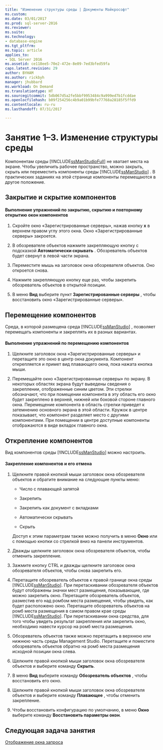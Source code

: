 ```yaml
---
title: "Изменение структуры среды | Документы Майкрософт"
ms.custom: 
ms.date: 03/01/2017
ms.prod: sql-server-2016
ms.reviewer: 
ms.suite: 
ms.technology:
- database-engine
ms.tgt_pltfrm: 
ms.topic: article
applies_to:
- SQL Server 2016
ms.assetid: ce118ee5-70e2-472e-8e09-7ed3bfed59fa
caps.latest.revision: 29
author: BYHAM
ms.author: rickbyh
manager: jhubbard
ms.workload: On Demand
ms.translationtype: HT
ms.sourcegitcommit: 5db067d5a2fe5bbf9953484c9a999ed7b1fcddae
ms.openlocfilehash: b09f254256c4b9a01b99bfe77768a28185f5ffd9
ms.contentlocale: ru-ru
ms.lasthandoff: 07/31/2017

---
```

# <a name="lesson-1-3---change-the-environment-layout"></a>Занятие 1–3. Изменение структуры среды
Компонентам среды [!INCLUDE[ssManStudioFull](../../includes/ssmanstudiofull-md.md)] не хватает места на экране. Чтобы увеличить рабочее пространство, можно закрыть, скрыть или переместить компоненты среды [!INCLUDE[ssManStudio](../../includes/ssmanstudio-md.md)] . В практических заданиях на этой странице компоненты перемещаются в другое положение.  
  
## <a name="closing-and-hiding-components"></a>Закрытие и скрытие компонентов  
  
#### <a name="to-practice-closing-hiding-and-reopening-component-windows"></a>Выполнение упражнений по закрытию, скрытию и повторному открытию окон компонентов  
  
1.  Скройте окно «Зарегистрированные серверы», нажав кнопку **х** в верхнем правом углу этого окна. Окно «Зарегистрированные серверы» закроется.  
  
2.  В обозревателе объектов нажмите закрепляющую кнопку с подсказкой **Автоматически скрывать** . Обозреватель объектов будет свернут в левой части экрана.  
  
3.  Переместите мышь на заголовок окна обозревателя объектов. Оно откроется снова.  
  
4.  Нажмите закрепляющую кнопку еще раз, чтобы закрепить обозреватель объектов в открытой позиции.  
  
5.  В меню **Вид** выберите пункт **Зарегистрированные серверы** , чтобы восстановить окно «Зарегистрированные серверы».  
  
## <a name="moving-components"></a>Перемещение компонентов  
Среда, в которой размещена среда [!INCLUDE[ssManStudio](../../includes/ssmanstudio-md.md)] , позволяет перемещать компоненты и закреплять их в разных вариантах.  
  
#### <a name="to-practice-moving-components"></a>Выполнение упражнений по перемещению компонентов  
  
1.  Щелкните заголовок окна «Зарегистрированные серверы» и перетащите это окно в центр окна документа. Компонент открепляется и примет вид плавающего окна, пока нажата кнопка мыши.  
  
2.  Перемещайте окно «Зарегистрированные серверы» по экрану. В некоторых областях экрана будут выведены сведения о закреплении, отображенные синим цветом. Эти стрелки обозначают, что при помещении компонента в эту область его окно будет закреплено в верхней, нижней или боковой стороне главного окна. Перемещение компонента в область стрелки приведет к затемнению основного экрана в этой области. Кружок в центре показывает, что компонент разделяет место с другими компонентами. При помещении в центре доступные компоненты отображаются в виде вкладок главного окна.  
  
## <a name="undocking-components"></a>Открепление компонентов  
Вид компонентов среды [!INCLUDE[ssManStudio](../../includes/ssmanstudio-md.md)] можно настроить.  
  
#### <a name="to-dock-and-undock-components"></a>Закрепление компонентов и его отмена  
  
1.  Щелкните правой кнопкой мыши заголовок окна обозревателя объектов и обратите внимание на следующие пункты меню:  
  
    -   Число с плавающей запятой  
  
    -   Закрепить  
  
    -   Закрепить как документ с вкладками  
  
    -   Автоматически скрывать  
  
    -   Скрыть  
  
    Доступ к этим параметрам также можно получить в меню **Окно** или с помощью кнопки со стрелкой вниз на панели инструментов.  
  
2.  Дважды щелкните заголовок окна обозревателя объектов, чтобы отменить закрепление.  
  
3.  Зажмите кнопку CTRL и дважды щелкните заголовок окна обозревателя объектов, чтобы снова закрепить его.  
  
4.  Перетащите обозреватель объектов к правой границе окна среды [!INCLUDE[ssManStudio](../../includes/ssmanstudio-md.md)]. При перетаскивании обозревателя объектов будут отображены значки мест размещения, показывающие, где можно закрепить окно. Перетащите обозреватель объектов, разместив его над ромбом места размещения, чтобы увидеть, как будет расположено окно. Перетащите обозреватель объектов на ромб места размещения в самом правом крае среды [!INCLUDE[ssManStudio](../../includes/ssmanstudio-md.md)]. При перетаскивании окна средства, для того чтобы увидеть результат закрепления или закрепить окно, необходимо навести курсор на ромб места размещения.  
  
5.  Обозреватель объектов также можно перетащить в верхнюю или нижнюю часть среды Management Studio. Перетащите и поместите обозреватель объектов обратно на ромб места размещения исходной позиции окна слева.  
  
6.  Щелкните правой кнопкой мыши заголовок окна обозревателя объектов и выберите команду **Скрыть**.  
  
7.  В меню **Вид** выберите команду **Обозреватель объектов** , чтобы восстановить его окно.  
  
8.  Щелкните правой кнопкой мыши заголовок окна обозревателя объектов и выберите команду **Плавающее** , чтобы отменить закрепление.  
  
9. Чтобы восстановить конфигурацию по умолчанию, в меню **Окно** выберите команду **Восстановить параметры окон**.  
  
## <a name="next-task-in-lesson"></a>Следующая задача занятия  
[Отображение окна запроса](../../tools/sql-server-management-studio/lesson-1-4-display-the-query-window.md)  
  
  
  

